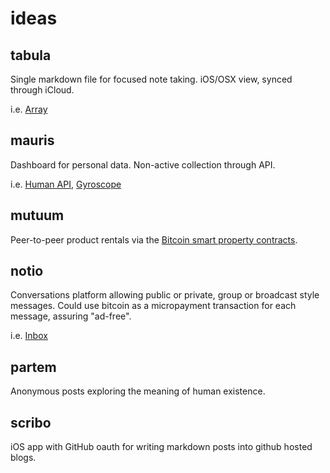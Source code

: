 # ideas

## tabula

Single markdown file for focused note taking. iOS/OSX view, synced through iCloud.

i.e. [Array](https://dribbble.com/maxvoltar/projects/221895-Array)

## mauris

Dashboard for personal data. Non-active collection through API.

i.e. [Human API](http://humanapi.co/), [Gyroscope](https://gyrosco.pe/)

## mutuum

Peer-to-peer product rentals via the [Bitcoin smart property contracts](https://en.bitcoin.it/wiki/Smart_Property).

## notio

Conversations platform allowing public or private, group or broadcast style messages. Could use bitcoin as a micropayment transaction for each message, assuring "ad-free".

i.e. [Inbox](https://www.inboxapp.com)

## partem

Anonymous posts exploring the meaning of human existence.

## scribo

iOS app with GitHub oauth for writing markdown posts into github hosted blogs.
